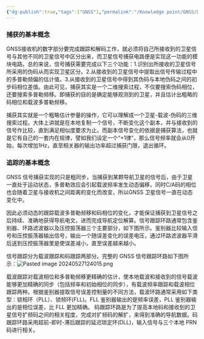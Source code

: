 ```yaml
---
{"dg-publish":true,"tags":["GNSS"],"permalink":"/Knowledge point/GNSS/捕获&跟踪/","dgPassFrontmatter":true}
---
```


### 捕获的基本概念
GNSS接收机的数字部分要完成跟踪和解码工作，就必须将自己所接收到的卫星信号与其他不同的卫星信号中区分出来，而卫星信号捕获电路便是实现这一功能的模块电路。总的来说，信号捕获需要完成以下三个功能：1.识别出所接收的卫星信号所采用的伪码从而实现卫星区分。2.从接收到的卫星信号中提取出信号传输过程中的多普勒频偏的估计值。3.从接收到的卫星信号中得到其伪码与本地伪码之间的初步码相位差值。由此可见，捕获其实是一个二维搜索过程，不仅要搜索伪码相位，还要搜索多普勒频移。即捕获的目的是确定能够观测到的卫星，并且估计出粗略的码相位和载波多普勒频移。

捕获其实就是一个粗略估计参量的操作，它可以理解成一个卫星-载波-伪码的三维搜索过程。大体上讲就是在本地复制一个信号，不断变化这个副本，并与接收到的信号作比较，直到满足相似度要求为止。而副本信号变化的依据是捕获算法，也就是它有自己的一套内在规律，譬如我们设定一个“+1律”，那么信号频率就会从0开始，每次增加1Hz，直至相关器的输出功率超过捕获门限，退出循环。

### 追踪的基本概念
GNSS 信号捕获实现的只是粗同步，当捕获到某颗导航卫星的信号后，由于卫星一直处于运动状态，多普勒效应会引起载波频率发生动态偏移，同时C/A码的相位也会随着卫星与接收机之间距离的变化而改变，所以GNSS 卫星信号一直在动态变化中。

因此必须动态的跟踪载波多普勒频移和码相位的变化，才能保证捕获到卫星信号之后持续、准确地获得导航电文，进而完成导航定位解算。信号跟踪环路通常包含鉴别器、环路滤波器以及压控振荡器三个主要部分，如下图所示。鉴别器比较输入信号和压控振荡器输出信号，输出一个随误差变化的误差电压，通过环路滤波器平滑后送到压控振荡器里是使误差减小，直至误差越来越小。

信号跟踪分为载波跟踪和码跟踪两部分。完整的 GNSS 信号跟踪环路如下图所示：![Pasted image 20240527124015.png](/img/user/Knowledge%20point/imgs/Pasted%20image%2020240527124015.png)

载波跟踪对载波相位和多普勒频移更精确的估计，使本地载波和接收到的信号载波能够更加精确的同步（包括频率和初始相位的同步），有载波频率跟踪和载波相位跟踪两种。根据鉴别器提取信号误差控制量的不同方法，载波环路通常采用如下类型：锁相环（PLL）、锁频环(FLL)。FLL 鉴别器输出的是频率误差，PLL 鉴别器输出的是相位误差，比 FLL 更加精确。 码跟踪环路是为了提高本地码和接收到的卫星信号扩频码之间的相关程度，完成对扩频码的解扩，来得到准确的导航数据。码跟踪环路采用超前-即时-滞后跟踪的延迟琐定环(DLL)，输入信号与三个本地 PRN 码进行相关。